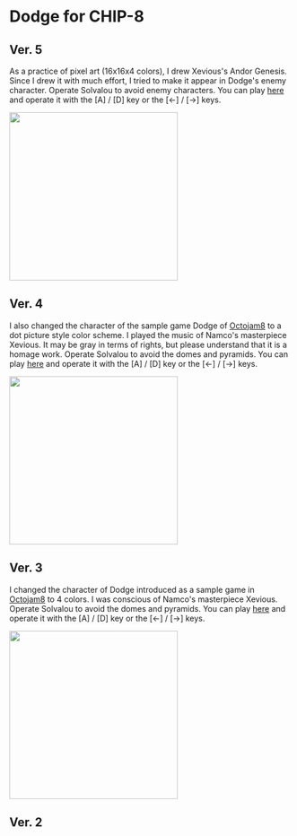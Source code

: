 # Dodge for CHIP-8

## Ver. 5

As a practice of pixel art (16x16x4 colors), I drew Xevious's Andor Genesis. 
Since I drew it with much effort, I tried to make it appear in Dodge's enemy character. 
Operate Solvalou to avoid enemy characters. 
You can play [here](https://johnearnest.github.io/Octo/index.html?key=mo04OUlO) 
and operate it with the [A] / [D] key or the [<-] / [->] keys.

<img src="https://github.com/jay-kumogata/Nostalgia/raw/main/octo/screenshots/dodge41.png" width="300">

## Ver. 4

I also changed the character of the sample game Dodge of [Octojam8](https://itch.io/jam/octojam-8) to a dot picture style color scheme. 
I played the music of Namco's masterpiece Xevious. 
It may be gray in terms of rights, but please understand that it is a homage work. 
Operate Solvalou to avoid the domes and pyramids. 
You can play [here](https://johnearnest.github.io/Octo/index.html?key=dyTBtStv) 
and operate it with the [A] / [D] key or the [<-] / [->] keys.

<img src="https://github.com/jay-kumogata/Nostalgia/raw/main/octo/screenshots/dodge33.png" width="300">

## Ver. 3

I changed the character of Dodge introduced as a sample game in [Octojam8](https://itch.io/jam/octojam-8) to 4 colors. 
I was conscious of Namco's masterpiece Xevious. 
Operate Solvalou to avoid the domes and pyramids. 
You can play [here](https://johnearnest.github.io/Octo/index.html?key=td25F1pa)
and operate it with the [A] / [D] key or the [<-] / [->] keys.

<img src="https://github.com/jay-kumogata/Nostalgia/raw/main/octo/screenshots/dodge22.png" width="300">

## Ver. 2

